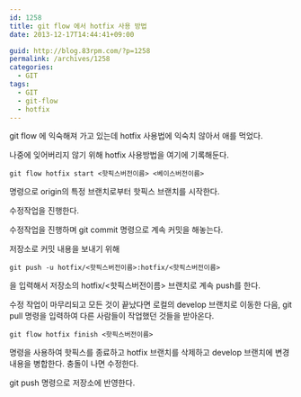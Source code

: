 ```yaml
---
id: 1258
title: git flow 에서 hotfix 사용 방법
date: 2013-12-17T14:44:41+09:00

guid: http://blog.83rpm.com/?p=1258
permalink: /archives/1258
categories:
  - GIT
tags:
  - GIT
  - git-flow
  - hotfix
---
```

git flow 에 익숙해져 가고 있는데 hotfix 사용법에 익숙치 않아서 애를 먹었다.

나중에 잊어버리지 않기 위해 hotfix 사용방법을 여기에 기록해둔다.

```
git flow hotfix start <핫픽스버전이름> <베이스버전이름>
```

명령으로 origin의 특정 브랜치로부터 핫픽스 브랜치를 시작한다.

수정작업을 진행한다.

수정작업을 진행하며 git commit 명령으로 계속 커밋을 해놓는다.

저장소로 커밋 내용을 보내기 위해

```
git push -u hotfix/<핫픽스버전이름>:hotfix/<핫픽스버전이름>
```

을 입력해서 저장소의 hotfix/<핫픽스버전이름> 브랜치로 계속 push를 한다.

수정 작업이 마무리되고 모든 것이 끝났다면 로컬의 develop 브랜치로 이동한 다음, git pull 명령을 입력하여 다른 사람들이 작업했던 것들을 받아온다.

```
git flow hotfix finish <핫픽스버전이름>
```

명령을 사용하여 핫픽스를 종료하고 hotfix 브랜치를 삭제하고 develop 브랜치에 변경 내용을 병합한다. 충돌이 나면 수정한다.

git push 명령으로 저장소에 반영한다.
